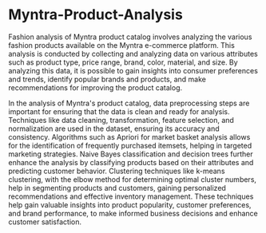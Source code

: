 # Myntra-Product-Analysis
Fashion analysis of Myntra product catalog involves analyzing the various fashion products available on the Myntra e-commerce platform. This analysis is conducted by collecting and analyzing data on various attributes such as product type, price range, brand, color, material, and size. By analyzing this data, it is possible to gain insights into consumer preferences and trends, identify popular brands and products, and make recommendations for improving the product catalog.

In the analysis of Myntra's product catalog, data preprocessing steps are important for ensuring that the data is clean and ready for analysis. Techniques like data cleaning, transformation, feature selection, and normalization are used in the dataset, ensuring its accuracy and consistency. Algorithms such as Apriori for market basket analysis allows for the identification of frequently purchased itemsets, helping in targeted marketing strategies. Naive Bayes classification and decision trees further enhance the analysis by classifying products based on their attributes and predicting customer behavior. Clustering techniques like k-means clustering, with the elbow method for determining optimal cluster numbers, help in segmenting products and customers, gaining personalized recommendations and effective inventory management. These techniques help gain valuable insights into product popularity, customer preferences, and brand performance, to make informed business decisions and enhance customer satisfaction.
